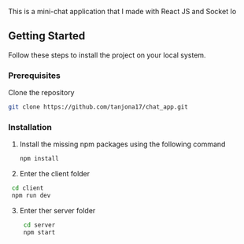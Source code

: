This is a mini-chat application that I made with React JS and Socket Io
## Getting Started

Follow these steps to install the project on your local system.

### Prerequisites

Clone the repository

```sh
git clone https://github.com/tanjona17/chat_app.git
```

### Installation

1. Install the missing npm packages using the following command
   ```sh
   npm install
   ```
2.  Enter the client folder 
   ```sh
    cd client
    npm run dev 
   ```
3. Enter ther server folder   
   ```sh
    cd server
    npm start
   ```



